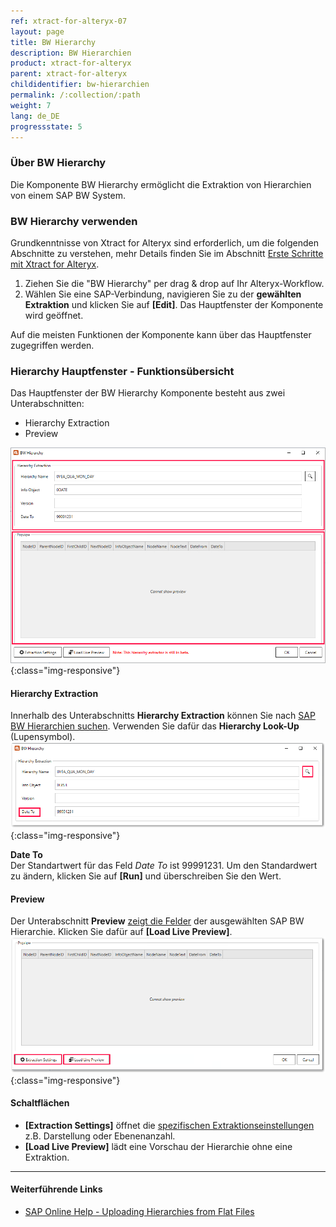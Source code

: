 ```yaml
---
ref: xtract-for-alteryx-07
layout: page
title: BW Hierarchy
description: BW Hierarchien
product: xtract-for-alteryx
parent: xtract-for-alteryx
childidentifier: bw-hierarchien
permalink: /:collection/:path
weight: 7
lang: de_DE
progressstate: 5
---
```

### Über BW Hierarchy
Die Komponente BW Hierarchy ermöglicht die Extraktion von Hierarchien von einem SAP BW System.


### BW Hierarchy verwenden
Grundkenntnisse von Xtract for Alteryx sind erforderlich, um die folgenden Abschnitte zu verstehen, mehr Details finden Sie im Abschnitt [ Erste Schritte mit Xtract for Alteryx](./erste-schritte).

1. Ziehen Sie die "BW Hierarchy" per drag & drop auf Ihr Alteryx-Workflow.
2. Wählen Sie eine SAP-Verbindung, navigieren Sie zu der **gewählten Extraktion** und klicken Sie auf **[Edit]**. Das Hauptfenster der Komponente wird geöffnet.

Auf die meisten Funktionen der Komponente kann über das Hauptfenster zugegriffen werden.

### Hierarchy Hauptfenster - Funktionsübersicht
Das Hauptfenster der BW Hierarchy Komponente besteht aus zwei Unterabschnitten:
- Hierarchy Extraction
- Preview

![Hierarchy Extractor](/img/content/xfa/xfa_hierarchy.png){:class="img-responsive"}

#### Hierarchy Extraction
Innerhalb des Unterabschnitts **Hierarchy Extraction** können Sie nach [SAP BW Hierarchien suchen](./bw-hierarchien/hierarchien-als-datenquelle-definieren). Verwenden Sie dafür das **Hierarchy Look-Up** (Lupensymbol).
![Hierarchy Suche](/img/content/xfa/xfa_hierarchy_search.png){:class="img-responsive"}

**Date To**<br>
Der Standartwert für das Feld *Date To* ist 99991231. Um den Standardwert zu ändern, klicken Sie auf **[Run]** und überschreiben Sie den Wert. 

#### Preview
Der Unterabschnitt **Preview** [zeigt die Felder](./bw-hierarchien/hierarchien-als-datenquelle-definieren#echtzeitvorschau-der-ausgewählten-hierarchie-anzeigen) der ausgewählten SAP BW Hierarchie. Klicken Sie dafür auf **[Load Live Preview]**.
![Hierarchy preview](/img/content/xfa/xfa_hierarchy_buttons.png){:class="img-responsive"}

#### Schaltflächen
- **[Extraction Settings]** öffnet die [spezifischen Extraktionseinstellungen](./bw-hierarchien/hierarchie-extraktionseinstellungen) z.B. Darstellung oder Ebenenanzahl. <br>
- **[Load Live Preview]** lädt eine Vorschau der Hierarchie ohne eine Extraktion.


***
#### Weiterführende Links
- [SAP Online Help - Uploading Hierarchies from Flat Files](https://help.sap.com/saphelp_scm700_ehp02/helpdata/en/fa/e92637c2cbf357e10000009b38f936/frameset.htm)